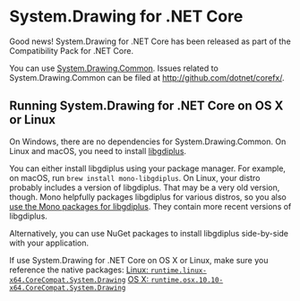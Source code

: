 # System.Drawing for .NET Core

Good news! System.Drawing for .NET Core has been released as part of the Compatibility Pack for .NET Core.

You can use [System.Drawing.Common](https://www.nuget.org/packages/System.Drawing.Common). Issues related to System.Drawing.Common
can be filed at http://github.com/dotnet/corefx/.

## Running System.Drawing for .NET Core on OS X or Linux

On Windows, there are no dependencies for System.Drawing.Common. On Linux and macOS, you need to install [libgdiplus](https://github.com/mono/libgdiplus).

You can either install libgdiplus using your package manager. For example, on macOS, run `brew install mono-libgdiplus`.
On Linux, your distro probably includes a version of libgdiplus. That may be a very old version, though. Mono helpfully
packages libgdiplus for various distros, so you also [use the Mono packages for libgdiplus](http://www.mono-project.com/download/#download-lin). They contain more recent versions of libgdiplus.

Alternatively, you can use NuGet packages to install libgdiplus side-by-side with your application.

If use System.Drawing for .NET Core on OS X or Linux, make sure you reference the native packages:
[Linux: `runtime.linux-x64.CoreCompat.System.Drawing`](https://www.nuget.org/packages/runtime.linux-x64.CoreCompat.System.Drawing)
[OS X: `runtime.osx.10.10-x64.CoreCompat.System.Drawing`](https://www.nuget.org/packages/runtime.osx.10.10-x64.CoreCompat.System.Drawing)
